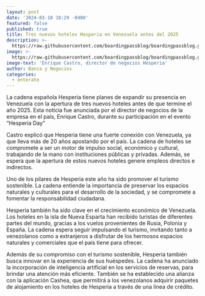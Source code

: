 ```yaml
---
layout: post
date: '2024-03-18 18:29 -0400'
featured: false
published: true
title: Tres nuevos hoteles Hesperia en Venezuela antes del 2025
description: >-
  https://raw.githubusercontent.com/boardingpassblog/boardingpassblog.github.io/main/assets/images/Vocero-Hesperia.jpg
image: >-
  https://raw.githubusercontent.com/boardingpassblog/boardingpassblog.github.io/main/assets/images/Vocero-Hesperia.jpg
image-text: 'Enrique Castro, director de negocios Hesperia'
author: Banca y Negocios
categories:
  - enterate
---
```

La cadena española Hesperia tiene planes de expandir su presencia en Venezuela con la apertura de tres nuevos hoteles antes de que termine el año 2025. Esta noticia fue anunciada por el director de negocios de la empresa en el país, Enrique Castro, durante su participación en el evento “Hesperia Day”

Castro explicó que Hesperia tiene una fuerte conexión con Venezuela, ya que lleva más de 20 años apostando por el país. La cadena de hoteles se compromete a ser un motor de impulso social, económico y cultural, trabajando de la mano con instituciones públicas y privadas. Además, se espera que la apertura de estos nuevos hoteles genere empleos directos e indirectos.

Uno de los pilares de Hesperia este año ha sido promover el turismo sostenible. La cadena entiende la importancia de preservar los espacios naturales y culturales para el desarrollo de la sociedad, y se compromete a fomentar la responsabilidad ciudadana.

Hesperia también ha sido clave en el crecimiento económico de Venezuela. Los hoteles en la isla de Nueva Esparta han recibido turistas de diferentes partes del mundo, gracias a los vuelos provenientes de Rusia, Polonia y España. La cadena espera seguir impulsando el turismo, invitando tanto a venezolanos como a extranjeros a disfrutar de los hermosos espacios naturales y comerciales que el país tiene para ofrecer.

Además de su compromiso con el turismo sostenible, Hesperia también busca innovar en la experiencia de sus huéspedes. La cadena ha anunciado la incorporación de inteligencia artificial en los servicios de reservas, para brindar una atención más eficiente. También se ha establecido una alianza con la aplicación Cashea, que permitirá a los venezolanos adquirir paquetes de alojamiento en los hoteles de Hesperia a través de una línea de crédito.